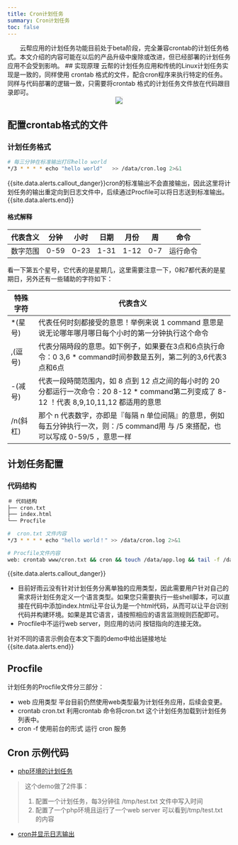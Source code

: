 ```yaml
---
title: Cron计划任务
summary: Cron计划任务
toc: false
---
```

<div id="toc"></div>
&emsp;&emsp;云帮应用的计划任务功能目前处于beta阶段，完全兼容crontab的计划任务格式。本文介绍的内容可能在以后的产品升级中废除或改进，但已经部署的计划任务应用不会受到影响。
## 实现原理
云帮的计划任务应用和传统的Linux计划任务实现是一致的，同样使用 crontab 格式的文件，配合cron程序来执行特定的任务。同样与代码部署的逻辑一致，只需要将crontab 格式的计划任务文件放在代码跟目录即可。
<center><img src="https://static.goodrain.com/images/acp/docs/code-docs/lang-etc-cron-plan.png" style="border:1px solid #eee;max-width:70%"></center>

## 配置crontab格式的文件

### 计划任务格式

```bash
# 每三分钟在标准输出打印hello world
*/3 * * * * echo "hello world"   >> /data/cron.log 2>&1
```

{{site.data.alerts.callout_danger}}cron的标准输出不会直接输出，因此这里将计划任务的输出重定向到日志文件中，后续通过Procfile可以将日志送到标准输出。{{site.data.alerts.end}}

#### 格式解释

| 代表含义 | 分钟   | 小时   | 日期   | 月份   | 周    | 命令   |
| ---- | ---- | ---- | ---- | ---- | ---- | ---- |
| 数字范围 | 0-59 | 0-23 | 1-31 | 1-12 | 0-7  | 运行命令 |

看一下第五个星号，它代表的是星期几，这里需要注意一下，0和7都代表的是星期日，另外还有一些辅助的字符如下：

| 特殊字符   | 代表含义                                     |
| ------ | ---------------------------------------- |
| *(星号)  | 代表任何时刻都接受的意思！举例来说 1 command 意思是说无论哪年哪月哪日每个小时的第一分钟执行这个命令 |
| ,(逗号)  | 代表分隔時段的意思。如下例子，如果要在3点和6点执行命令：0 3,6 * command时间参数是五列，第二列的3,6代表3点和6点 |
| -(减号)  | 代表一段時間范围内，如 8 点到 12 点之间的每小时的 20 分都运行一次命令：20 8-12 * command第二列变成了 8-12 ！代表 8,9,10,11,12 都适用的意思 |
| /n(斜杠) | 那个 n 代表数字，亦即是『每隔 n 单位间隔』的意思，例如每五分钟执行一次，则：/5 command用 与 /5 來搭配，也可以写成 0-59/5 ，意思一样 |

## 计划任务配置

### 代码结构

```bash
＃ 代码结构
├── cron.txt
├── index.html
└── Procfile

#  cron.txt 文件内容
*/3 * * * * echo "hello world！" >> /data/cron.log 2>&1

# Procfile文件内容
web: crontab www/cron.txt && cron && touch /data/app.log && tail -f /data/app.log
```

{{site.data.alerts.callout_danger}}
- 目前好雨云没有针对计划任务分离单独的应用类型，因此需要用户针对自己的需求将计划任务定义一个语言类型。如果您只需要执行一些shell脚本，可以直接在代码中添加index.html让平台认为是一个html代码，从而可以让平台识别代码并构建环境。如果是其它语言，请按照相应的语言监测规则匹配即可。
- Procfile中不运行web server，则应用的访问 按钮指向的连接无效。

针对不同的语言示例会在本文下面的demo中给出链接地址
{{site.data.alerts.end}}

## Procfile

计划任务的Procfile文件分三部分：

- web 应用类型 平台目前仍然使用web类型最为计划任务应用，后续会变更。
- crontab cron.txt 利用crontab 命令将cron.txt 这个计划任务加载到计划任务列表中。
- cron -f 使用前台的形式 运行 cron 服务

## Cron 示例代码

- [php环境的计划任务](http://code.goodrain.com/demo/cron-php/tree/master)

> 这个demo做了2件事：
>
> 1. 配置一个计划任务，每3分钟往 /tmp/test.txt 文件中写入时间
> 2. 配置了一个php环境且运行了一个web server 可以看到/tmp/test.txt 的内容

- [cron并显示日志输出](http://code.goodrain.com/demo/cron-shell/tree/master)